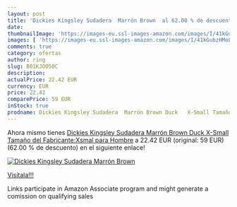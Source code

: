 ```yaml
---
layout: post
title: 'Dickies Kingsley Sudadera  Marrón Brown  al 62.00 % de descuento'
date: 
thumbnailImage: 'https://images-eu.ssl-images-amazon.com/images/I/41kGubzHMoL._SL200_.jpg'
images: [ 'https://images-eu.ssl-images-amazon.com/images/I/41kGubzHMoL._SL200_.jpg' ]
comments: true
category: ofertas
author: ring
slug: B01KJOO50C
description:
actualPrice: 22.42 EUR
currency: EUR
price: 22.42
comparePrice: 59 EUR
inStock: true
prodname: Dickies Kingsley Sudadera  Marrón Brown Duck   X-Small Tamaño del Fabricante:Xsmal  para Hombre
---
```


Ahora mismo tienes [Dickies Kingsley Sudadera  Marrón Brown Duck   X-Small Tamaño del Fabricante:Xsmal  para Hombre](https://www.amazon.es/dp/B01KJOO50C/?tag=tolees-21) a 22.42 EUR (original: 59 EUR) (62.00 %  de descuento) en el siguiente enlace!

[![Dickies Kingsley Sudadera  Marrón Brown ](https://images-eu.ssl-images-amazon.com/images/I/41kGubzHMoL._SL200_.jpg)](https://www.amazon.es/dp/B01KJOO50C/?tag=tolees-21)

[Visítala!!!](https://www.amazon.es/dp/B01KJOO50C/?tag=tolees-21)

Links participate in Amazon Associate program and might generate a comission on qualifying sales
